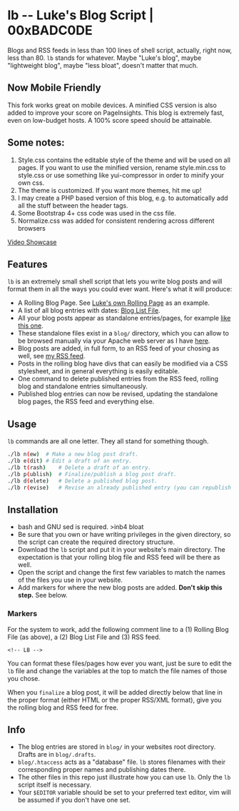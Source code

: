 # lb -- Luke's Blog Script | 00xBADC0DE 

Blogs and RSS feeds in less than 100 lines of shell script, actually, right now, less than 80.  `lb` stands for whatever. Maybe "Luke's blog", maybe "lightweight blog", maybe "less bloat", doesn't matter that much.

## Now Mobile Friendly
This fork works great on mobile devices. A minified CSS version is also added to improve your score on PageInsights. This blog is extremely fast, even on low-budget hosts. A 100% score speed should be attainable. 

## Some notes:
1. Style.css contains the editable style of the theme and will be used on all pages. If you want to use the minified version, rename style.min.css to style.css or use something like yui-compressor in order to minify your own css. 
2. The theme is customized. If you want more themes, hit me up!
3. I may create a PHP based version of this blog, e.g. to automatically add all the stuff between the header tags. 
4. Some Bootstrap 4+ css code was used in the css file. 
5. Normalize.css was added for consistent rendering across different browsers

[Video Showcase](https://www.youtube.com/watch?v=S1WQlr42xDM)

## Features

`lb` is an extremely small shell script that lets you write blog posts and will format them in all the ways you could ever want. Here's what it will produce:

- A Rolling Blog Page. See [Luke's own Rolling Page](https://lukesmith.xyz/blog.html) as an example.
- A list of all blog entries with dates: [Blog List File](https://lukesmith.xyz/blogindex.html).
- All your blog posts appear as standalone entries/pages, for example [like this one](https://lukesmith.xyz/blog/the-real-bronze-age-mindset.html).
- These standalone files exist in a `blog/` directory, which you can allow to be browsed manually via your Apache web server as I have [here](http://lukesmith.xyz/blog).
- Blog posts are added, in full form, to an RSS feed of your chosing as well, see [my RSS feed](https://lukesmith.xyz/rss.xml).
- Posts in the rolling blog have divs that can easily be modified via a CSS stylesheet, and in general everything is easily editable.
- One command to delete published entries from the RSS feed, rolling blog and standalone entries simultaneously.
- Published blog entries can now be revised, updating the standalone blog pages, the RSS feed and everything else.

## Usage

`lb` commands are all one letter. They all stand for something though.

```sh
./lb n(ew)	# Make a new blog post draft.
./lb e(dit)	# Edit a draft of an entry.
./lb t(rash)	# Delete a draft of an entry.
./lb p(ublish)	# Finalize/publish a blog post draft.
./lb d(elete)	# Delete a published blog post.
./lb r(evise)	# Revise an already published entry (you can republish it with `lb p` when done)
```

## Installation

+ bash and GNU sed is required. >inb4 bloat
+ Be sure that you own or have writing privileges in the given directory, so the script can create the required directory structure.
+ Download the `lb` script and put it in your website's main directory. The expectation is that your rolling blog file and RSS feed will be there as well.
+ Open the script and change the first few variables to match the names of the files you use in your website.
+ Add markers for where the new blog posts are added. **Don't skip this step.** See below.

### Markers

For the system to work, add the following comment line to a (1) Rolling Blog File (as above), a (2) Blog List File and (3) RSS feed.

```
<!-- LB -->
```

You can format these files/pages how ever you want, just be sure to edit the `lb` file and change the variables at the top to match the file names of those you chose.

When you `finalize` a blog post, it will be added directly below that line in the proper format (either HTML or the proper RSS/XML format), give you the rolling blog and RSS feed for free.

## Info

- The blog entries are stored in `blog/` in your websites root directory. Drafts are in `blog/.drafts`.
- `blog/.htaccess` acts as a "database" file. `lb` stores filenames with their corresponding proper names and publishing dates there.
- The other files in this repo just illustrate how you can use `lb`. Only the `lb` script itself is necessary.
- Your `$EDITOR` variable should be set to your preferred text editor, vim will be assumed if you don't have one set.
